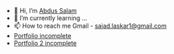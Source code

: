 - 👋 Hi, I’m [Abdus Salam](https://github.com/Sajad-Lx)
- 🌱 I’m currently learning ...
- 📫 How to reach me Gmail - sajad.laskar1@gmail.com
-    [Portfolio incomplete](https://sajad-lx.github.io/Sajad-Lx/)
-    [Portfolio 2 incomplete](https://sajad-lx.github.io/Sajad-Lx/index-temp.html)
<!--- 👀 I’m interested in Programming (not any specifie) --->

<!---
Sajad-Lx/Sajad-Lx is a ✨ special ✨ repository because its `README.md` (this file) appears on your GitHub profile.
You can click the Preview link to take a look at your changes.
--->

